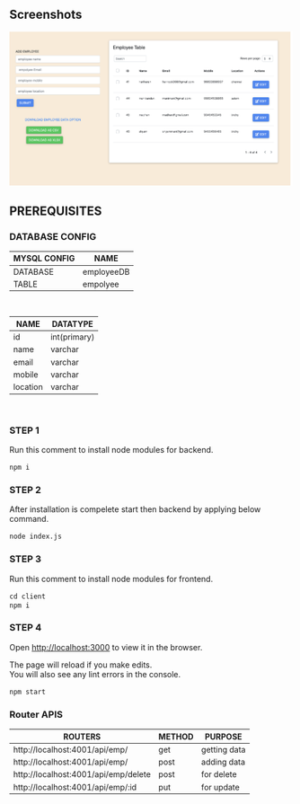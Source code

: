 ## Screenshots

![screenShots](/screenshots/dashboard.png)

## PREREQUISITES

### DATABASE CONFIG

| MYSQL CONFIG | NAME       |
| ------------ | ---------- |
| DATABASE     | employeeDB |
| TABLE        | empolyee   |

<br />

| NAME     | DATATYPE     |
| -------- | ------------ |
| id       | int(primary) |
| name     | varchar      |
| email    | varchar      |
| mobile   | varchar      |
| location | varchar      |

 <br />

### STEP 1

Run this comment to install node modules for backend.

```
npm i
```

### STEP 2

After installation is compelete start then backend by applying below command.

```
node index.js
```

### STEP 3

Run this comment to install node modules for frontend.

```
cd client
npm i
```

### STEP 4

Open [http://localhost:3000](http://localhost:3000) to view it in the browser.<br />

The page will reload if you make edits.<br />
You will also see any lint errors in the console.

```
npm start
```

### Router APIS

| ROUTERS                              | METHOD | PURPOSE      |
| ------------------------------------ | ------ | ------------ |
| http://localhost:4001/api/emp/       | get    | getting data |
| http://localhost:4001/api/emp/       | post   | adding data  |
| http://localhost:4001/api/emp/delete | post   | for delete   |
| http://localhost:4001/api/emp/:id    | put    | for update   |

